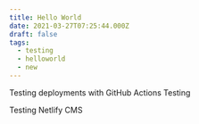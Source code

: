 ```yaml
---
title: Hello World
date: 2021-03-27T07:25:44.000Z
draft: false
tags:
  - testing
  - helloworld
  - new
---
```

Testing deployments with GitHub Actions
Testing

Testing Netlify CMS